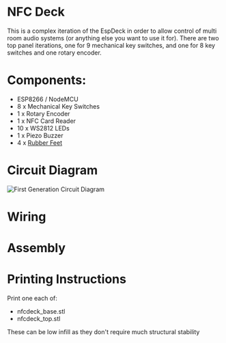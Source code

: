 # NFC Deck
This is a complex iteration of the EspDeck in order to allow control of multi room audio systems (or anything else you want to use it for). There are two top panel iterations, one for 9 mechanical key switches, and one for 8 key switches and one rotary encoder.

# Components:
  * ESP8266 / NodeMCU
  * 8  x Mechanical Key Switches
  * 1  x Rotary Encoder
  * 1  x NFC Card Reader
  * 10 x WS2812 LEDs
  * 1  x Piezo Buzzer
  * 4 x [Rubber Feet](https://www.amazon.com/dp/B06XPCLN23)

# Circuit Diagram
![First Generation Circuit Diagram](/nfcdeck/assets/nfcdeck_circuit.svg)

# Wiring

# Assembly

# Printing Instructions
Print one each of:

 *  nfcdeck_base.stl
 *  nfcdeck_top.stl

These can be low infill as they don't require much structural stability
